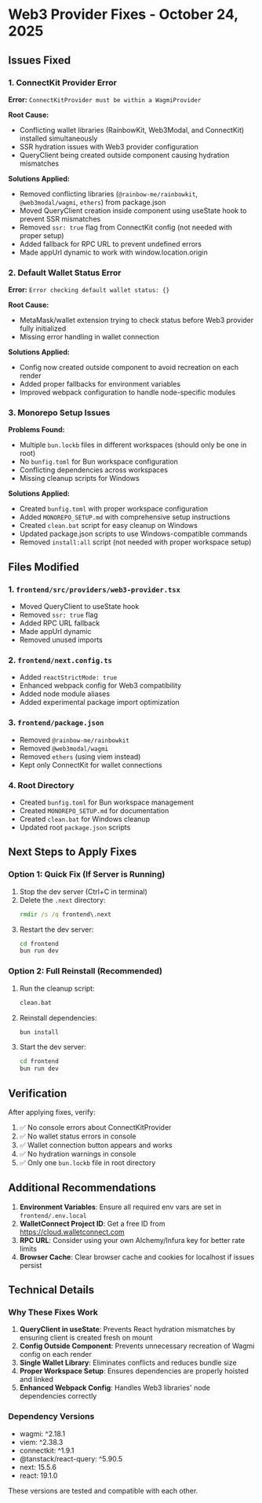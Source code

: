 # Web3 Provider Fixes - October 24, 2025

## Issues Fixed

### 1. ConnectKit Provider Error

**Error:** `ConnectKitProvider must be within a WagmiProvider`

**Root Cause:**

- Conflicting wallet libraries (RainbowKit, Web3Modal, and ConnectKit) installed simultaneously
- SSR hydration issues with Web3 provider configuration
- QueryClient being created outside component causing hydration mismatches

**Solutions Applied:**

- Removed conflicting libraries (`@rainbow-me/rainbowkit`, `@web3modal/wagmi`, `ethers`) from package.json
- Moved QueryClient creation inside component using useState hook to prevent SSR mismatches
- Removed `ssr: true` flag from ConnectKit config (not needed with proper setup)
- Added fallback for RPC URL to prevent undefined errors
- Made appUrl dynamic to work with window.location.origin

### 2. Default Wallet Status Error

**Error:** `Error checking default wallet status: {}`

**Root Cause:**

- MetaMask/wallet extension trying to check status before Web3 provider fully initialized
- Missing error handling in wallet connection

**Solutions Applied:**

- Config now created outside component to avoid recreation on each render
- Added proper fallbacks for environment variables
- Improved webpack configuration to handle node-specific modules

### 3. Monorepo Setup Issues

**Problems Found:**

- Multiple `bun.lockb` files in different workspaces (should only be one in root)
- No `bunfig.toml` for Bun workspace configuration
- Conflicting dependencies across workspaces
- Missing cleanup scripts for Windows

**Solutions Applied:**

- Created `bunfig.toml` with proper workspace configuration
- Added `MONOREPO_SETUP.md` with comprehensive setup instructions
- Created `clean.bat` script for easy cleanup on Windows
- Updated package.json scripts to use Windows-compatible commands
- Removed `install:all` script (not needed with proper workspace setup)

## Files Modified

### 1. `frontend/src/providers/web3-provider.tsx`

- Moved QueryClient to useState hook
- Removed `ssr: true` flag
- Added RPC URL fallback
- Made appUrl dynamic
- Removed unused imports

### 2. `frontend/next.config.ts`

- Added `reactStrictMode: true`
- Enhanced webpack config for Web3 compatibility
- Added node module aliases
- Added experimental package import optimization

### 3. `frontend/package.json`

- Removed `@rainbow-me/rainbowkit`
- Removed `@web3modal/wagmi`
- Removed `ethers` (using viem instead)
- Kept only ConnectKit for wallet connections

### 4. Root Directory

- Created `bunfig.toml` for Bun workspace management
- Created `MONOREPO_SETUP.md` for documentation
- Created `clean.bat` for Windows cleanup
- Updated root `package.json` scripts

## Next Steps to Apply Fixes

### Option 1: Quick Fix (If Server is Running)

1. Stop the dev server (Ctrl+C in terminal)
2. Delete the `.next` directory:
   ```cmd
   rmdir /s /q frontend\.next
   ```
3. Restart the dev server:
   ```cmd
   cd frontend
   bun run dev
   ```

### Option 2: Full Reinstall (Recommended)

1. Run the cleanup script:
   ```cmd
   clean.bat
   ```
2. Reinstall dependencies:
   ```cmd
   bun install
   ```
3. Start the dev server:
   ```cmd
   cd frontend
   bun run dev
   ```

## Verification

After applying fixes, verify:

1. ✅ No console errors about ConnectKitProvider
2. ✅ No wallet status errors in console
3. ✅ Wallet connection button appears and works
4. ✅ No hydration warnings in console
5. ✅ Only one `bun.lockb` file in root directory

## Additional Recommendations

1. **Environment Variables**: Ensure all required env vars are set in `frontend/.env.local`
2. **WalletConnect Project ID**: Get a free ID from https://cloud.walletconnect.com
3. **RPC URL**: Consider using your own Alchemy/Infura key for better rate limits
4. **Browser Cache**: Clear browser cache and cookies for localhost if issues persist

## Technical Details

### Why These Fixes Work

1. **QueryClient in useState**: Prevents React hydration mismatches by ensuring client is created fresh on mount
2. **Config Outside Component**: Prevents unnecessary recreation of Wagmi config on each render
3. **Single Wallet Library**: Eliminates conflicts and reduces bundle size
4. **Proper Workspace Setup**: Ensures dependencies are properly hoisted and linked
5. **Enhanced Webpack Config**: Handles Web3 libraries' node dependencies correctly

### Dependency Versions

- wagmi: ^2.18.1
- viem: ^2.38.3
- connectkit: ^1.9.1
- @tanstack/react-query: ^5.90.5
- next: 15.5.6
- react: 19.1.0

These versions are tested and compatible with each other.
